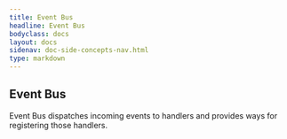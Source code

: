 ```yaml
---
title: Event Bus
headline: Event Bus
bodyclass: docs
layout: docs
sidenav: doc-side-concepts-nav.html
type: markdown
---
```

<h2 class="top">Event Bus</h2> 

Event Bus dispatches incoming events to handlers and provides ways for registering those handlers.

